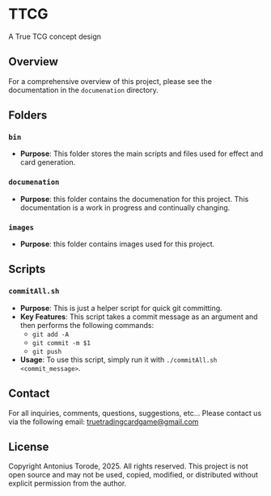 # TTCG
A True TCG concept design

## Overview
For a comprehensive overview of this project, please see the documentation in the `documenation` directory.

## Folders

### `bin`
- **Purpose**: This folder stores the main scripts and files used for effect and card generation.

### `documenation`
- **Purpose**: this folder contains the documenation for this project. This documentation is a work in progress and continually changing.

### `images`
- **Purpose**: this folder contains images used for this project.

## Scripts

### `commitAll.sh`
- **Purpose**: This is just a helper script for quick git committing.
- **Key Features**: This script takes a commit message as an argument and then performs the following commands:
  - `git add -A`
  - `git commit -m $1`
  - `git push`
- **Usage**: To use this script, simply run it with `./commitAll.sh <commit_message>`.



## Contact

For all inquiries, comments, questions, suggestions, etc... Please contact us via the following email: truetradingcardgame@gmail.com 


## License

Copyright Antonius Torode, 2025. All rights reserved. This project is not open source and may not be used, copied, modified, or distributed without explicit permission from the author.
